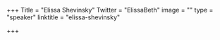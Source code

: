 +++
Title = "Elissa Shevinsky"
Twitter = "ElissaBeth"
image = ""
type = "speaker"
linktitle = "elissa-shevinsky"

+++


